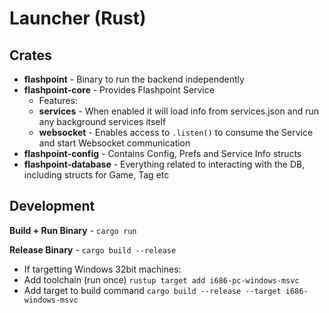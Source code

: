 # Launcher (Rust)

## Crates
- **flashpoint** - Binary to run the backend independently
- **flashpoint-core** - Provides Flashpoint Service
  - Features:
  - **services** - When enabled it will load info from services.json and run any background services itself
  - **websocket** - Enables access to `.listen()` to consume the Service and start Websocket communication
- **flashpoint-config** - Contains Config, Prefs and Service Info structs
- **flashpoint-database** - Everything related to interacting with the DB, including structs for Game, Tag etc

## Development

**Build + Run Binary** - `cargo run`

**Release Binary** - `cargo build --release`
- If targetting Windows 32bit machines:
- Add toolchain (run once) `rustup target add i686-pc-windows-msvc`
- Add target to build command `cargo build --release --target i686-windows-msvc`